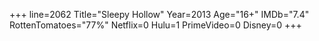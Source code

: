 +++
line=2062
Title="Sleepy Hollow"
Year=2013
Age="16+"
IMDb="7.4"
RottenTomatoes="77%"
Netflix=0
Hulu=1
PrimeVideo=0
Disney=0
+++

